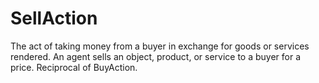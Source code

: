 # SellAction

The act of taking money from a buyer in exchange for goods or services rendered. An agent sells an object, product, or service to a buyer for a price. Reciprocal of BuyAction.
